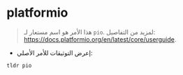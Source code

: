 # platformio

> هذا الأمر هو اسم مستعار لـ `pio`.
> لمزيد من التفاصيل: <https://docs.platformio.org/en/latest/core/userguide>.

- إعرض التوثيقات للأمر الأصلي:

`tldr pio`
